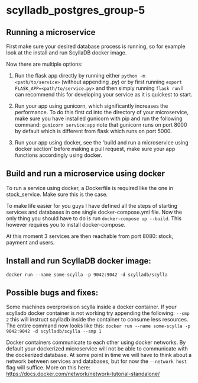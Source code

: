 # scylladb_postgres_group-5

## Running a microservice
First make sure your desired database process is running, so for example look at the install and run ScyllaDB docker image.

Now there are multiple options:

1. Run the flask app directly by running either `python -m <path/to/service>` (without appending .py) or by first running `export FLASK_APP=<path/to/service.py>` and then simply running `flask run` I can recommend this for developing your service as it is quickest to start.

2. Run your app using gunicorn, which significantly increases the performance. To do this first cd into the directory of your microservice, make sure you have installed gunicorn with pip and run the following command: `gunicorn service:app` note that gunicorn runs on port 8000 by default which is different from flask which runs on port 5000.

3. Run your app using docker, see the 'build and run a microservice using docker section' before making a pull request, make sure your app functions accordingly using docker.

## Build and run a microservice using docker
To run a service using docker, a Dockerfile is required like the one in stock_service. Make sure this is the case.

To make life easier for you guys I have defined all the steps of starting services and databases in one single docker-compose.yml file. Now the only thing you should have to do is run `docker-compose up --build`. This however requires you to install docker-compose.

At this moment 3 services are then reachable from port 8080: stock, payment and users.
## Install and run ScyllaDB docker image:
`docker run --name some-scylla -p 9042:9042 -d scylladb/scylla`

## Possible bugs and fixes:
Some machines overprovision scylla inside a docker container. If your scylladb docker container is not working try appending the following: `--smp 2` this will instruct scylladb inside the container to consume less resources. The entire command now looks like this:
`docker run --name some-scylla -p 9042:9042 -d scylladb/scylla --smp 1`

Docker containers communicate to each other using docker networks. By default your dockerized microservice will not be able to communicate with the dockerized database. At some point in time we will have to think about a network between services and databases, but for now the `--network host` flag will suffice.
More on this here: https://docs.docker.com/network/network-tutorial-standalone/
